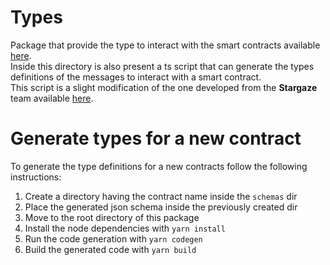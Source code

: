 # Types
Package that provide the type to interact with the smart contracts available [here](https://github.com/desmos-labs/desmos-contracts).  
Inside this directory is also present a ts script that can generate the types 
definitions of the messages to interact with a smart contract.  
This script is a slight modification of the one developed from the **Stargaze** 
team available [here](https://github.com/public-awesome/launchpad/blob/main/types/src/codegen.ts).

# Generate types for a new contract
To generate the type definitions for a new contracts follow the following instructions:
1. Create a directory having the contract name inside the `schemas` dir
2. Place the generated json schema inside the previously created dir
3. Move to the root directory of this package
4. Install the node dependencies with `yarn install`
5. Run the code generation with `yarn codegen`
6. Build the generated code with `yarn build` 
